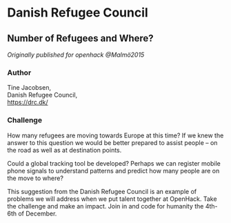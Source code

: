 # Danish Refugee Council

## Number of Refugees and Where?

*Originally published for openhack @Malmö2015*

### Author

Tine Jacobsen,<br>
Danish Refugee Council,<br>
<https://drc.dk/>

### Challenge 

How many refugees are moving towards Europe at this time? If we knew the answer to this question we would be better prepared to assist people – on the road as well as at destination points.

Could a global tracking tool be developed? Perhaps we can register mobile phone signals to understand patterns and predict how many people are on the move to where?

This suggestion from the Danish Refugee Council is an example of problems we will address when we put talent together at OpenHack. Take the challenge and make an impact. Join in and code for humanity the 4th-6th of December.
